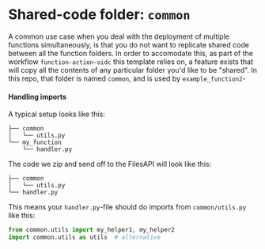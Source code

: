 
# Shared-code folder: `common`

A common use case when you deal with the deployment of multiple functions simultaneously, is that you do not want to replicate shared code between all the function folders. In order to accomodate this, as part of the workflow `function-action-oidc` this template relies on, a feature exists that will copy all the contents of any particular folder you'd like to be "shared". In this repo, that folder is named `common`, and is used by `example_function2`-

#### Handling imports
A typical setup looks like this:
```
├── common
│   └── utils.py
└── my_function
    └── handler.py
```
The code we zip and send off to the FilesAPI will look like this:
```
├── common
│   └── utils.py
└── handler.py
```
This means your `handler.py`-file should do imports from `common/utils.py` like this:
```py
from common.utils import my_helper1, my_helper2
import common.utils as utils  # alternative
```
